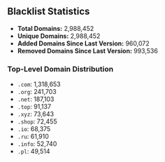 ## Blacklist Statistics

- **Total Domains:** 2,988,452
- **Unique Domains:** 2,988,452
- **Added Domains Since Last Version:** 960,072
- **Removed Domains Since Last Version:** 993,536

### Top-Level Domain Distribution

-  `.com`: 1,318,653
-  `.org`: 241,703
-  `.net`: 187,103
-  `.top`: 91,137
-  `.xyz`: 73,643
-  `.shop`: 72,455
-  `.io`: 68,375
-  `.ru`: 61,910
-  `.info`: 52,740
-  `.pl`: 49,514
